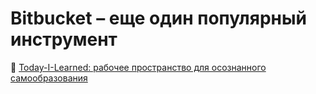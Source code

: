 # Bitbucket – еще один популярный инструмент

📖 [Today-I-Learned: рабочее пространство для осознанного самообразования](../README.md)